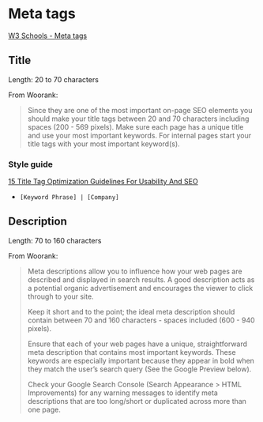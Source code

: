 # Meta tags

[W3 Schools - Meta tags](https://www.w3schools.com/tags/tag_meta.asp)


## Title


Length: 20 to 70 characters

From Woorank:

> Since they are one of the most important on-page SEO elements you should make your title tags between 20 and 70 characters including spaces (200 - 569 pixels). Make sure each page has a unique title and use your most important keywords. For internal pages start your title tags with your most important keyword(s).


### Style guide


[15 Title Tag Optimization Guidelines For Usability And SEO](https://www.woorank.com/en/blog/15-title-tag-optimization-guidelines-for-usability-and-seo)

- `[Keyword Phrase] | [Company]`


## Description

Length: 70 to 160 characters

From Woorank:

> Meta descriptions allow you to influence how your web pages are described and displayed in search results. A good description acts as a potential organic advertisement and encourages the viewer to click through to your site.
>
> Keep it short and to the point; the ideal meta description should contain between 70 and 160 characters - spaces included (600 - 940 pixels).
>
> Ensure that each of your web pages have a unique, straightforward meta description that contains most important keywords. These keywords are especially important because they appear in bold when they match the user’s search query (See the Google Preview below).
>
> Check your Google Search Console (Search Appearance > HTML Improvements) for any warning messages to identify meta descriptions that are too long/short or duplicated across more than one page.

<!--stackedit_data:
eyJoaXN0b3J5IjpbOTYxNjM3ODI1XX0=
-->